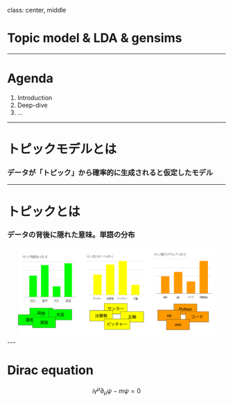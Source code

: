 class: center, middle
# Topic model & LDA & gensims

---

# Agenda

1. Introduction
2. Deep-dive
3. ...

---
# トピックモデルとは
### データが「トピック」から確率的に生成されると仮定したモデル


---
#  トピックとは
### データの背後に隠れた意味。単語の分布  
<center><img src=topic.png width=90%></center>
---

# Dirac equation
$$ i\gamma^{\mu}\partial_{\mu}\psi -m\psi = 0$$
